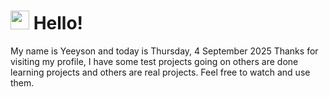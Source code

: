  <h1>
    <img src="https://emojis.slackmojis.com/emojis/images/1643510097/45343/hi.gif?1643510097" width="30"/> 
    Hello!
 </h1>
 <p>
    My name is Yeeyson and today is Thursday, 4 September 2025
    Thanks for visiting my profile, I have some test projects going on others are done learning projects and others are real projects.
    Feel free to watch and use them.
 </p>